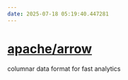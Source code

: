 ```yaml
---
date: 2025-07-18 05:19:40.447281
---
```


# [apache/arrow](https://github.com/apache/arrow)

columnar data format for fast analytics